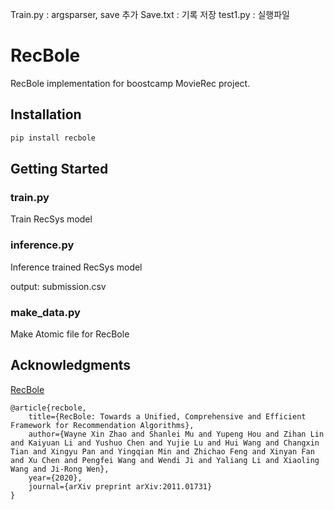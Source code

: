 Train.py : argsparser, save 추가
Save.txt : 기록 저장
test1.py : 실행파일

# RecBole

RecBole implementation for boostcamp MovieRec project.

## Installation

```bash
pip install recbole
```

## Getting Started

### train.py

Train RecSys model

### inference.py

Inference trained RecSys model

output: submission.csv

### make_data.py

Make Atomic file for RecBole

## Acknowledgments

[RecBole](https://recbole.io/)

```
@article{recbole,
    title={RecBole: Towards a Unified, Comprehensive and Efficient Framework for Recommendation Algorithms},
    author={Wayne Xin Zhao and Shanlei Mu and Yupeng Hou and Zihan Lin and Kaiyuan Li and Yushuo Chen and Yujie Lu and Hui Wang and Changxin Tian and Xingyu Pan and Yingqian Min and Zhichao Feng and Xinyan Fan and Xu Chen and Pengfei Wang and Wendi Ji and Yaliang Li and Xiaoling Wang and Ji-Rong Wen},
    year={2020},
    journal={arXiv preprint arXiv:2011.01731}
}
```
